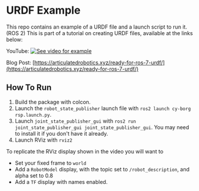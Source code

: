 # URDF Example


This repo contains an example of a URDF file and a launch script to run it. (ROS 2)
This is part of a tutorial on creating URDF files, available at the links below:

YouTube:
[![See video for example](https://img.youtube.com/vi/CwdbsvcpOHM/0.jpg)](https://youtu.be/CwdbsvcpOHM)

Blog Post:
[https://articulatedrobotics.xyz/ready-for-ros-7-urdf/](https://articulatedrobotics.xyz/ready-for-ros-7-urdf/)



## How To Run


1. Build the package with colcon.
2. Launch the `robot_state_publisher` launch file with `ros2 launch cy-borg rsp.launch.py`.
3. Launch `joint_state_publisher_gui` with `ros2 run joint_state_publisher_gui joint_state_publisher_gui`. You may need to install it if you don't have it already.
4. Launch RViz with `rviz2`

To replicate the RViz display shown in the video you will want to
- Set your fixed frame to `world`
- Add a `RobotModel` display, with the topic set to `/robot_description`, and alpha set to 0.8
- Add a `TF` display with names enabled.